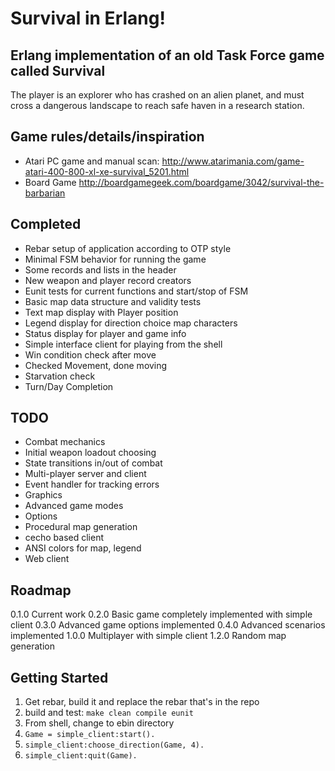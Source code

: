 # Survival in Erlang!
## Erlang implementation of an old Task Force game called Survival

The player is an explorer who has crashed on an alien planet, and must
cross a dangerous landscape to reach safe haven in a research station.

## Game rules/details/inspiration
 * Atari PC game and manual scan: http://www.atarimania.com/game-atari-400-800-xl-xe-survival_5201.html
 * Board Game http://boardgamegeek.com/boardgame/3042/survival-the-barbarian

## Completed
 * Rebar setup of application according to OTP style
 * Minimal FSM behavior for running the game
 * Some records and lists in the header
 * New weapon and player record creators
 * Eunit tests for current functions and start/stop of FSM
 * Basic map data structure and validity tests
 * Text map display with Player position
 * Legend display for direction choice map characters
 * Status display for player and game info
 * Simple interface client for playing from the shell
 * Win condition check after move
 * Checked Movement, done moving
 * Starvation check
 * Turn/Day Completion
 
## TODO
 * Combat mechanics
 * Initial weapon loadout choosing
 * State transitions in/out of combat
 * Multi-player server and client
 * Event handler for tracking errors
 * Graphics
 * Advanced game modes
 * Options
 * Procedural map generation
 * cecho based client
 * ANSI colors for map, legend
 * Web client
 
 ## Roadmap
 0.1.0 Current work
 0.2.0 Basic game completely implemented with simple client
 0.3.0 Advanced game options implemented
 0.4.0 Advanced scenarios implemented
 1.0.0 Multiplayer with simple client
 1.2.0 Random map generation
 
## Getting Started
 1. Get rebar, build it and replace the rebar that's in the repo
 2. build and test: `make clean compile eunit`
 3. From shell, change to ebin directory
 4. `Game = simple_client:start().`
 5. `simple_client:choose_direction(Game, 4).`
 6. `simple_client:quit(Game).` 
 